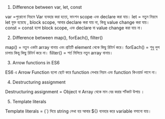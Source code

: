 1. Difference between var, let, const

var =পুরোনো নিয়মে Var ব্যবহার করা হতো, ফাংশন scope এবং declare করা যায়।
let = নতুন নিয়মে let যুক্ত হয়েছে , block scope, আবার declare করা যায় না,
কিন্তু value change করা যায়।
const = const হলো block scope, এবং declare বা value change করা যায় না।

2. Difference between map(), forEach(), filter()

map() = নতুন একটা array বানায় এবং প্রতিটি element থেকে কিছু রিটার্ন করে।
forEach() = শুধু লুপ চালায় কিন্তু কিছু রিটার্ন করে না।
filter() = শর্ত মিলিয়ে নতুন array বানায়।

3. Arrow functions in ES6

ES6 এ Arrow Function হলো ছোট করে function লেখার নিয়ম এবং function কিওয়ার্ড লাগে না।

4. Destructuring assignment

Destructuring assignment = Object বা Array থেকে মান বের করার শর্টকাট উপায় ।

5. Template literals

Template literals = (`) দিয়ে string লেখা হয় আবার
${} ব্যবহার করে variable বসানো যায়।
